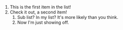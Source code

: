 1. This is the first item in the list!
2. Check it out, a second item!
   1. Sub list? In my list? It's more likely than you think.
   2. Now I'm just showing off.

